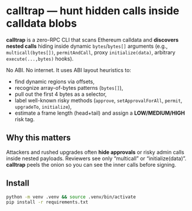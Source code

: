 # calltrap — hunt hidden calls inside calldata blobs

**calltrap** is a zero-RPC CLI that scans Ethereum calldata and **discovers nested
calls** hiding inside dynamic `bytes`/`bytes[]` arguments (e.g., `multicall(bytes[])`,
`permitAndCall`, proxy `initialize(data)`, arbitrary `execute(...,bytes)` hooks).

No ABI. No internet. It uses ABI layout heuristics to:
- find dynamic regions via offsets,
- recognize array-of-bytes patterns (`bytes[]`),
- pull out the first 4 bytes as a selector,
- label well-known risky methods (`approve`, `setApprovalForAll`, `permit`, `upgradeTo`, `initialize`),
- estimate a frame length (head+tail) and assign a **LOW/MEDIUM/HIGH** risk tag.

## Why this matters

Attackers and rushed upgrades often **hide approvals** or risky admin calls inside
nested payloads. Reviewers see only “multicall” or “initialize(data)”. **calltrap**
peels the onion so you can see the inner calls before signing.

## Install

```bash
python -m venv .venv && source .venv/bin/activate
pip install -r requirements.txt
